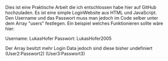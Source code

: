 Dies ist eine Praktische Arbeit die ich entschlossen habe hier auf GitHub hochzuladen. Es ist eine simple LoginWebsite aus HTML und JavaScript. 
Den Username und das Passwort muss man jedoch im Code selber unter dem Array "users" festlegen.
Ein beispiel welches Funktionieren sollte wäre hier:

Username: LukasHofer
Passwort: LukasHofer2005

Der Array besitzt mehr Login Data jedoch sind diese bisher undefiniert (User2:Passwort2) (User3:Passwort3)
